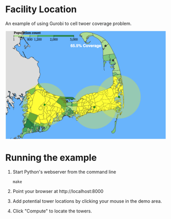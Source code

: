# Facility Location
An example of using Gurobi to cell twoer coverage problem.

![](screenshot.png?raw=true)

# Running the example

1. Start Python's webserver from the command line
    ```
    make
    ```

2. Point your browser at http://localhost:8000

3. Add potential tower locations by clicking your mouse in the demo area.

4. Click "Compute" to locate the towers.

